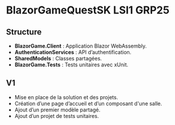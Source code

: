 # BlazorGameQuestSK LSI1 GRP25

## Structure
- **BlazorGame.Client** : Application Blazor WebAssembly.
- **AuthenticationServices** : API d’authentification.
- **SharedModels** : Classes partagées.
- **BlazorGame.Tests** : Tests unitaires avec xUnit.

## V1
- Mise en place de la solution et des projets.
- Création d’une page d’accueil et d’un composant d'une salle.
- Ajout d’un premier modèle partagé.
- Ajout d’un projet de tests unitaires.